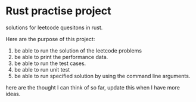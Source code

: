 # Rust practise project

solutions for leetcode quesitons in rust.

Here are the purpose of this project:

1. be able to run the solution of the leetcode problems
2. be able to print the performance data.
3. be able to run the test cases.
4. be able to run unit test
5. be able to run specified solution by using the command line arguments.

here are the thought I can think of so far, update this when I have more ideas.



